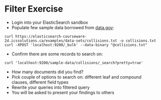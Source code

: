 # Filter Exercise #

* Login into your ElasticSearch sandbox
* Populate few sample data borrowed from <a href="https://catalog.data.gov/dataset" target="_blank">data.gov</a>:
```
curl https://elasticsearch-courseware-2d.icssolutions.ca/examples/data-sets/collisions.txt -o collisions.txt
curl -XPOST 'localhost:9200/_bulk' --data-binary "@collisions.txt"
```
* Confirm there are some records to search on:
```
curl 'localhost:9200/sample-data/collisions/_search?pretty=true'
```
* How many documents did you find?
* Pick couple of options to search on: different leaf and compound clauses, different field types
* Rewrite your queries into filtered query
* You will be asked to present your findings to others

